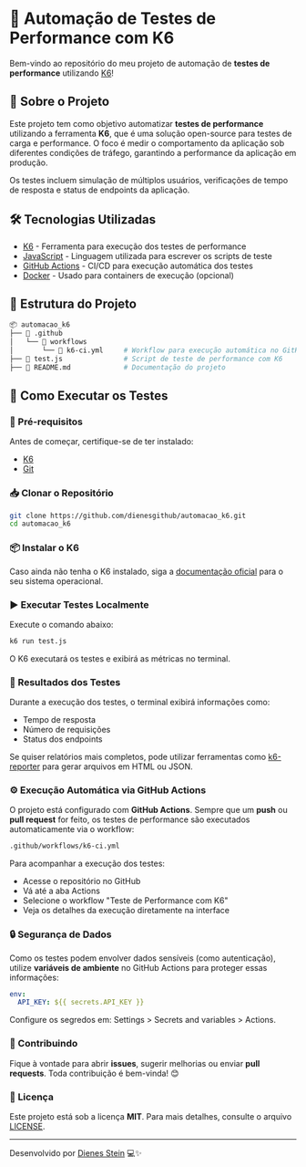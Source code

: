 # 🚀 Automação de Testes de Performance com K6

Bem-vindo ao repositório do meu projeto de automação de **testes de performance** utilizando [K6](https://k6.io/)!

## 📌 Sobre o Projeto

Este projeto tem como objetivo automatizar **testes de performance** utilizando a ferramenta **K6**, que é uma solução open-source para testes de carga e performance. O foco é medir o comportamento da aplicação sob diferentes condições de tráfego, garantindo a performance da aplicação em produção.

Os testes incluem simulação de múltiplos usuários, verificações de tempo de resposta e status de endpoints da aplicação.

## 🛠️ Tecnologias Utilizadas

- [K6](https://k6.io/) - Ferramenta para execução dos testes de performance
- [JavaScript](https://developer.mozilla.org/pt-BR/docs/Web/JavaScript) - Linguagem utilizada para escrever os scripts de teste
- [GitHub Actions](https://github.com/features/actions) - CI/CD para execução automática dos testes
- [Docker](https://www.docker.com/) - Usado para containers de execução (opcional)

## 📂 Estrutura do Projeto

```sh
📦 automacao_k6
├── 📂 .github
│   └── 📂 workflows
│       └── 📜 k6-ci.yml     # Workflow para execução automática no GitHub Actions
├── 📂 test.js               # Script de teste de performance com K6
├── 📜 README.md             # Documentação do projeto
```

## 🚀 Como Executar os Testes

### 🔧 Pré-requisitos

Antes de começar, certifique-se de ter instalado:

- [K6](https://k6.io/docs/getting-started/installation/)
- [Git](https://git-scm.com/)

### 📥 Clonar o Repositório

```sh
git clone https://github.com/dienesgithub/automacao_k6.git
cd automacao_k6
```

### 📦 Instalar o K6

Caso ainda não tenha o K6 instalado, siga a [documentação oficial](https://k6.io/docs/getting-started/installation/) para o seu sistema operacional.

### ▶️ Executar Testes Localmente

Execute o comando abaixo:

```sh
k6 run test.js
```

O K6 executará os testes e exibirá as métricas no terminal.

### 📜 Resultados dos Testes

Durante a execução dos testes, o terminal exibirá informações como:

- Tempo de resposta  
- Número de requisições  
- Status dos endpoints  

Se quiser relatórios mais completos, pode utilizar ferramentas como [k6-reporter](https://github.com/benc-uk/k6-reporter) para gerar arquivos em HTML ou JSON.

### ⚙️ Execução Automática via GitHub Actions

O projeto está configurado com **GitHub Actions**. Sempre que um **push** ou **pull request** for feito, os testes de performance são executados automaticamente via o workflow:

```bash
.github/workflows/k6-ci.yml
```

Para acompanhar a execução dos testes:

- Acesse o repositório no GitHub
- Vá até a aba Actions
- Selecione o workflow "Teste de Performance com K6"
- Veja os detalhes da execução diretamente na interface

### 🔒 Segurança de Dados

Como os testes podem envolver dados sensíveis (como autenticação), utilize **variáveis de ambiente** no GitHub Actions para proteger essas informações:

```yaml
env:
  API_KEY: ${{ secrets.API_KEY }}
```

Configure os segredos em: Settings > Secrets and variables > Actions.

### 🤝 Contribuindo

Fique à vontade para abrir **issues**, sugerir melhorias ou enviar **pull requests**. Toda contribuição é bem-vinda! 😊

### 📄 Licença

Este projeto está sob a licença **MIT**. Para mais detalhes, consulte o arquivo [LICENSE](LICENSE).

---

Desenvolvido por [Dienes Stein](https://github.com/dienesgithub) 💻✨